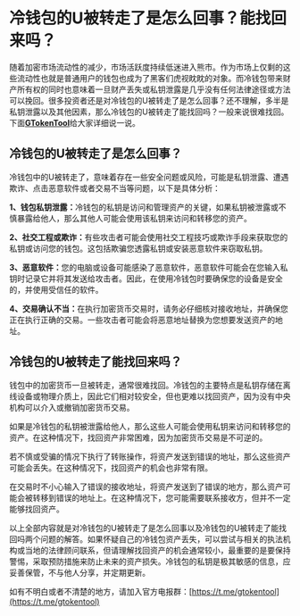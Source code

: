 # 冷钱包的U被转走了是怎么回事？能找回来吗？

随着加密市场流动性的减少，市场活跃度持续低迷进入熊市。作为市场上仅剩的这些流动性也就是普通用户的钱包也成为了黑客们虎视眈眈的对象。而冷钱包带来财产所有权的同时也意味着一旦财产丢失或私钥泄露是几乎没有任何法律途径或方法可以挽回。很多投资者还是对冷钱包的U被转走了是怎么回事？还不理解，多半是私钥泄露以及其他因素，那么冷钱包的U被转走了能找回吗？一般来说很难找回。下面[**GTokenTool**](https://www.gtokentool.com)给大家详细说一说。

## 冷钱包的U被转走了是怎么回事？

冷钱包中的U被转走了，意味着存在一些安全问题或风险，可能是私钥泄露、遭遇欺诈、点击恶意软件或者交易不当等问题，以下是具体分析：

**1、钱包私钥泄露：**&#x51B7;钱包的私钥是访问和管理资产的关键，如果私钥被泄露或不慎暴露给他人，那么其他人可能会使用该私钥来访问和转移您的资产。

**2、社交工程或欺诈：**&#x6709;些攻击者可能会使用社交工程技巧或欺诈手段来获取您的私钥或访问您的钱包。这包括欺骗您透露私钥或安装恶意软件来窃取私钥。

**3、恶意软件：**&#x60A8;的电脑或设备可能感染了恶意软件，恶意软件可能会在您输入私钥时记录它并将其发送给攻击者。因此，在使用冷钱包时要确保您的设备是安全的，并使用受信任的软件。

**4、交易确认不当：**&#x5728;执行加密货币交易时，请务必仔细核对接收地址，并确保您正在执行正确的交易。一些攻击者可能会将恶意地址替换为您想要发送资产的地址。

## 冷钱包的U被转走了能找回来吗？

钱包中的加密货币一旦被转走，通常很难找回。冷钱包的主要特点是私钥存储在离线设备或物理介质上，因此它们相对较安全，但也更难以找回资产，因为没有中央机构可以介入或撤销加密货币交易。

如果是冷钱包的私钥被泄露给他人，那么这些人可能会使用私钥来访问和转移您的资产。在这种情况下，找回资产非常困难，因为加密货币交易是不可逆的。

若不慎或受骗的情况下执行了转账操作，将资产发送到错误的地址，那么这些资产可能会丢失。在这种情况下，找回资产的机会也非常有限。

在交易时不小心输入了错误的接收地址，将资产发送到了错误的地方，那么资产可能会被转移到错误的地址上。在这种情况下，您可能需要联系接收方，但并不一定能够找回资产。

以上全部内容就是对冷钱包的U被转走了是怎么回事以及冷钱包的U被转走了能找回吗两个问题的解答。如果怀疑自己的冷钱包资产丢失，可以尝试与相关的执法机构或当地的法律顾问联系，但请理解找回资产的机会通常较小，最重要的是要保持警惕，采取预防措施来防止未来的资产损失。冷钱包的私钥是极其敏感的信息，应妥善保管，不与他人分享，并定期更新。

如有不明白或者不清楚的地方，请加入官方电报群：[https://t.me/gtokentool](https://t.me/gtokentool)
